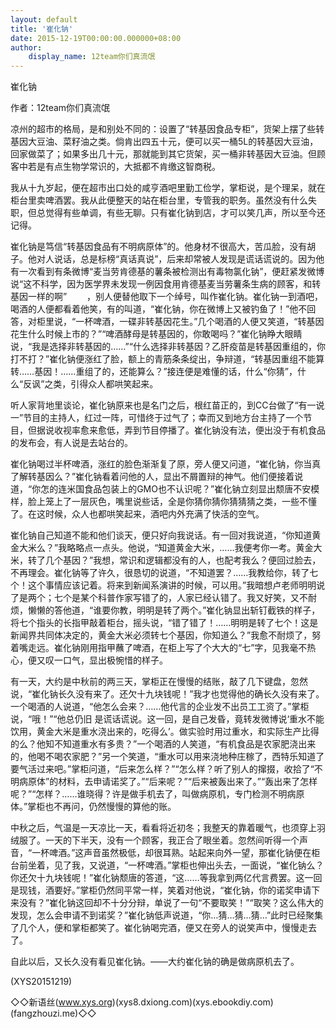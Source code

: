 ```yaml
---
layout: default
title: '崔化钠'
date: 2015-12-19T00:00:00.000000+08:00
author:
    display_name: 12team你们真流氓
---
```


崔化钠

作者：12team你们真流氓

凉州的超市的格局，是和别处不同的：设置了“转基因食品专柜”，货架上摆了些转基因大豆油、菜籽油之类。倘肯出四五十元，便可以买一桶5L的转基因大豆油，回家做菜了；如果多出几十元，那就能到其它货架，买一桶非转基因大豆油。但顾客中若是有点生物学常识的，大抵都不肯缴这智商税。

我从十九岁起，便在超市出口处的咸亨酒吧里勤工俭学，掌柜说，是个理呆，就在柜台里卖啤酒罢。我从此便整天的站在柜台里，专管我的职务。虽然没有什么失职，但总觉得有些单调，有些无聊。只有崔化钠到店，才可以笑几声，所以至今还记得。

崔化钠是笃信“转基因食品有不明病原体”的。他身材不很高大，苦瓜脸，没有胡子。他对人说话，总是标榜“真话真说”，后来却常被人发现是谎话谎说的。因为他有一次看到有条微博“麦当劳肯德基的薯条被检测出有毒物氯化钠”，便赶紧发微博说“这不科学，因为医学界未发现一例因食用肯德基麦当劳薯条生病的顾客，和转基因一样的啊” 　　，别人便替他取下一个绰号，叫作崔化钠。崔化钠一到酒吧，喝酒的人便都看着他笑，有的叫道，“崔化钠，你在微博上又被钓鱼了！”他不回答，对柜里说，“一杯啤酒，一碟非转基因花生。”几个喝酒的人便又笑道，“转基因花生什么时候上市的？”“啤酒酵母是转基因的，你敢喝吗？”崔化钠睁大眼睛说，“我是选择非转基因的……”“什么选择非转基因？乙肝疫苗是转基因重组的，你打不打？”崔化钠便涨红了脸，额上的青筋条条绽出，争辩道，“转基因重组不能算转……基因！……重组了的，还能算么？”接连便是难懂的话，什么“你猜”，什么“反讽”之类，引得众人都哄笑起来。

听人家背地里谈论，崔化钠原来也是名门之后，根红苗正的，到CC台做了“有一说一”节目的主持人，红过一阵，可惜终于过气了；幸而又到地方台主持了一个节目，但据说收视率愈来愈低，弄到节目停播了。崔化钠没有法，便出没于有机食品的发布会，有人说是去站台的。

崔化钠喝过半杯啤酒，涨红的脸色渐渐复了原，旁人便又问道，“崔化钠，你当真了解转基因么？”崔化钠看着问他的人，显出不屑置辩的神气。他们便接着说道，“你怎的连米国食品包装上的GMO也不认识呢？”崔化钠立刻显出颓唐不安模样，脸上笼上了一层灰色，嘴里说些话，全是你猜你猜你猜猜猜之类，一些不懂了。在这时候，众人也都哄笑起来，酒吧内外充满了快活的空气。

崔化钠自己知道不能和他们谈天，便只好向我说话。有一回对我说道，“你知道黄金大米么？”我略略点一点头。他说，“知道黄金大米，……我便考你一考。黄金大米，转了几个基因？”我想，常识和逻辑都没有的人，也配考我么？便回过脸去，不再理会。崔化钠等了许久，很恳切的说道，“不知道罢？……我教给你，转了七个！这个事情应该记着。将来到新闻系演讲的时候，可以用。”我暗想卢老师明明说了是两个；七个是某个科普作家写错了的，人家已经认错了。我又好笑，又不耐烦，懒懒的答他道，“谁要你教，明明是转了两个。”崔化钠显出斩钉截铁的样子，将七个指头的长指甲敲着柜台，摇头说，“错了错了！……明明是转了七个！这是新闻界共同体决定的，黄金大米必须转七个基因，你知道么？”我愈不耐烦了，努着嘴走远。崔化钠刚用指甲蘸了啤酒，在柜上写了个大大的“七”字，见我毫不热心，便又叹一口气，显出极惋惜的样子。

有一天，大约是中秋前的两三天，掌柜正在慢慢的结账，敲了几下键盘，忽然说，“崔化钠长久没有来了。还欠十九块钱呢！”我才也觉得他的确长久没有来了。一个喝酒的人说道，“他怎么会来？……他代言的企业发不出员工工资了。”掌柜说，“哦！”“他总仍旧 是谎话谎说。这一回，是自己发昏，竟转发微博说‘重水不能饮用，黄金大米是重水浇出来的，吃得么’。做实验时用过重水，和实际生产比得的么？他知不知道重水有多贵？”一个喝酒的人笑道，“有机食品是农家肥浇出来的，他喝不喝农家肥？”另一个笑道，“重水可以用来浇地种庄稼了，西特乐知道了要气活过来吧。”掌柜问道，“后来怎么样？”“怎么样？听了别人的撺掇，收拾了“不明病原体”的材料，去申请诺奖了。”“后来呢？”“后来被轰出来了。”“轰出来了怎样呢？”“怎样？……谁晓得？许是做手机去了，叫做病原机，专门检测不明病原体。”掌柜也不再问，仍然慢慢的算他的账。

中秋之后，气温是一天凉比一天，看看将近初冬；我整天的靠着暖气，也须穿上羽绒服了。一天的下半天，没有一个顾客，我正合了眼坐着。忽然间听得一个声音，“一杯啤酒。”这声音虽然极低，却很耳熟。站起来向外一望，那崔化钠便在柜台前坐着，见了我，又说道，“一杯啤酒。”掌柜也伸出头去，一面说，“崔化钠么？你还欠十九块钱呢！”崔化钠颓唐的答道，“这……等我拿到两亿代言费罢。这一回是现钱，酒要好。”掌柜仍然同平常一样，笑着对他说，“崔化钠，你的诺奖申请下来没有？”崔化钠这回却不十分分辩，单说了一句“不要取笑！”“取笑？这么伟大的发现，怎么会申请不到诺奖？”崔化钠低声说道，“你…猜…猜…猜…”此时已经聚集了几个人，便和掌柜都笑了。崔化钠喝完酒，便又在旁人的说笑声中，慢慢走去了。

自此以后，又长久没有看见崔化钠。——大约崔化钠的确是做病原机去了。

(XYS20151219)

◇◇新语丝(www.xys.org)(xys8.dxiong.com)(xys.ebookdiy.com)(fangzhouzi.me)◇◇

